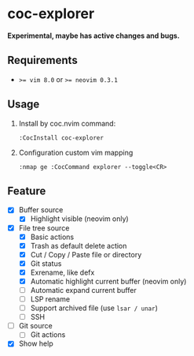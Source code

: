# coc-explorer

**Experimental, maybe has active changes and bugs.**

## Requirements

- `>= vim 8.0` or `>= neovim 0.3.1`

## Usage

1. Install by coc.nvim command:
    ```
    :CocInstall coc-explorer
    ```
2. Configuration custom vim mapping
    ```
    :nmap ge :CocCommand explorer --toggle<CR>
    ```

## Feature
- [x] Buffer source
    - [x] Highlight visible (neovim only)
- [x] File tree source
    - [x] Basic actions
    - [x] Trash as default delete action
    - [x] Cut / Copy / Paste file or directory
    - [x] Git status
    - [x] Exrename, like defx
    - [x] Automatic highlight current buffer (neovim only)
    - [ ] Automatic expand current buffer
    - [ ] LSP rename
    - [ ] Support archived file (use `lsar / unar`)
    - [ ] SSH
- [ ] Git source
    - [ ] Git actions
- [x] Show help
